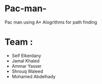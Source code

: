 # Pac-man-
Pac man using  A* Alogrithms for path finding

# Team : 

- Seif Elkerdany 
- Jamal Khaled  
- Ammar Yasser
- Shrouq Waleed
- Mohamed Abdelhady
